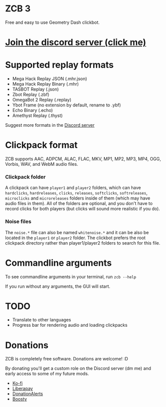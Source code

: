 # ZCB 3

Free and easy to use Geometry Dash clickbot.

# [Join the discord server (click me)](https://discord.gg/b4kBQyXYZT)

# Supported replay formats

* Mega Hack Replay JSON (.mhr.json)
* Mega Hack Replay Binary (.mhr)
* TASBOT Replay (.json)
* Zbot Replay (.zbf)
* OmegaBot 2 Replay (.replay)
* Ybot Frame (no extension by default, rename to .ybf)
* Echo Binary (.echo)
* Amethyst Replay (.thyst)

Suggest more formats in the [Discord server](https://discord.gg/b4kBQyXYZT)

# Clickpack format

ZCB supports AAC, ADPCM, ALAC, FLAC, MKV, MP1, MP2, MP3, MP4, OGG, Vorbis, WAV, and WebM audio files.

### Clickpack folder

A clickpack can have `player1` and `player2` folders, which can have `hardclicks`, `hardreleases`, `clicks`, `releases`, `softclicks`, `softreleases`, `microclicks` and `microreleases` folders inside of them (which may have audio files in them). All of the folders are optional, and you don't have to record clicks for both players (but clicks will sound more realistic if you do).

### Noise files

The `noise.*` file can also be named `whitenoise.*` and it can be also be located in the `player1` or `player2` folder. The clickbot prefers the root clickpack directory rather than player1/player2 folders to search for this file.

# Commandline arguments

To see commandline arguments in your terminal, run `zcb --help`

If you run without any arguments, the GUI will start.

# TODO

* Translate to other languages
* Progress bar for rendering audio and loading clickpacks

# Donations 

ZCB is completely free software. Donations are welcome! :D

By donating you'll get a custom role on the Discord server (dm me) and early access to some of my future mods.

* [Ko-fi](https://ko-fi.com/zeozeozeo)
* [Liberapay](https://liberapay.com/zeo)
* [DonationAlerts](https://donationalerts.com/r/zeozeozeo)
* [Boosty](https://boosty.to/zeozeozeo/donate)